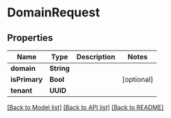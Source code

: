 # DomainRequest

## Properties
Name | Type | Description | Notes
------------ | ------------- | ------------- | -------------
**domain** | **String** |  | 
**isPrimary** | **Bool** |  | [optional] 
**tenant** | **UUID** |  | 

[[Back to Model list]](../README.md#documentation-for-models) [[Back to API list]](../README.md#documentation-for-api-endpoints) [[Back to README]](../README.md)


